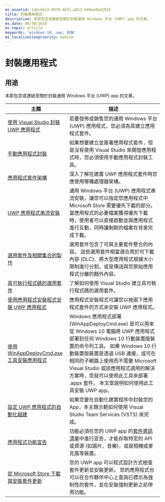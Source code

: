 ```yaml
---
ms.assetid: 1abcbb13-80f0-4bf1-a812-649ee8bd1915
title: 封裝應用程式
description: 本節包含或連結至關於封裝通用 Windows 平台 (UWP) app 的文章。
ms.date: 09/30/2018
ms.topic: article
keywords: 'windows 10, uwp, 封裝'
ms.localizationpriority: medium
---
```

# <a name="packaging-apps"></a>封裝應用程式


## <a name="purpose"></a>用途

本節包含或連結至關於封裝通用 Windows 平台 (UWP) app 的文章。

| 主題 | 描述 |
|-------|-------------|
| [使用 Visual Studio 封裝 UWP 應用程式](packaging-uwp-apps.md) | 若要發佈或銷售您的通用 Windows 平台 (UWP) 應用程式，您必須為其建立應用程式套件。 |
| [手動應用程式封裝](manual-packaging-root.md) | 如果想要建立並簽署應用程式套件，但是沒有使用 Visual Studio 來開發應用程式時，您必須使用手動應用程式封裝工具。 |
| [應用程式套件架構](device-architecture.md) | 深入了解在建置 UWP 應用程式套件時您應使用哪種處理器架構。 |
| [UWP 應用程式串流安裝](streaming-install.md) | 通用 Windows 平台 (UWP) 應用程式串流安裝，讓您可以指定您應用程式中 Microsoft Store 需要優先下載的部分。 當應用程式的必要檔案獲得優先下載時，使用者可以直接啟動並與應用程式進行互動，同時讓剩餘的檔案在背景完成下載。 |
| [選用套件及相關集合的製作](optional-packages.md) | 選用套件包含了可與主要套件整合的內容。 這些選用套件相當適合用於可下載內容 (DLC)、將大型應用程式根據大小限制進行分割，或是傳送與您原始應用程式分離的額外內容。 |
| [具可執行程式碼的選用套件](optional-packages-with-executable-code.md) | 了解如何使用 Visual Studio 建立具可執行程式碼的選用套件。 |
| [使用應用程式安裝程式安裝 UWP 應用程式](appinstaller-root.md) | 應用程式安裝程式可讓您以按兩下應用程式套件的方式來安裝 UWP 應用程式。 |
| [使用 WinAppDeployCmd.exe 工具安裝應用程式](install-universal-windows-apps-with-the-winappdeploycmd-tool.md) | Windows 應用程式部署 (WinAppDeployCmd.exe) 是可以用來從 Windows 10 電腦將 UWP 應用程式部署到任何 Windows 10 行動裝置版裝置的命令列工具。 如果 Windows 10 行動裝置版裝置是透過 USB 連接，或可在相同的子網路上使用而不需要 Microsoft Visual Studio 或該應用程式適用的解決方案時，您就可以使用此工具來部署 .appx 套件。 本文章說明如何使用此工具安裝 UWP app。 |
| [設定 UWP 應用程式的自動化組建](auto-build-package-uwp-apps.md) | 如果您要在自動化建置程序中封裝您的 App，本主題示範如何使用 Visual Studio Team Services (VSTS) 來完成。 |
| [應用程式功能宣告](app-capability-declarations.md) | 功能必須在您的 UWP app 的[套件資訊清單](https://msdn.microsoft.com/library/windows/apps/BR211474)中進行宣告，才能存取特定的 API 或資源 (如圖片、音樂)，或是相機或麥克風等裝置。 |
| [從 Microsoft Store 下載與安裝套件更新](self-install-package-updates.md) | 您的 UWP app 可以程式設計方式檢查套件更新並安裝更新。 您的應用程式也可以在合作夥伴中心上查詢已標示為強制性的套件，並在安裝強制更新之前停用功能。  |
